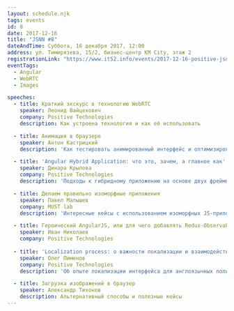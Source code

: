 ```yaml
---
layout: schedule.njk
tags: events
id: 8
date: 2017-12-16
title: "JSNN #8"
dateAndTime: Суббота, 16 декабря 2017, 12:00
address: ул. Тимирязева, 15/2, бизнес-центр KM City, этаж 2
registrationLink: "https://www.it52.info/events/2017-12-16-positive-jsnn-meetup"
eventTags:
  - Angular
  - WebRTC
  - Images

speeches:
  - title: Краткий экскурс в технологию WebRTC
    speaker: Леонид Вайцехович 
    company: Positive Technologies
    description: Как устроена технология и как её использовать

  - title: Анимация в браузере
    speaker: Антон Кастрицкий
    description: 'Как тестировать анимированный интерфейс и оптимизировать анимацию для улучшения работы на слабых устройствах'

  - title: 'Angular Hybrid Application: что это, зачем, а главное как'
    speaker: Динара Крылова
    company: Positive Technologies
    description: 'Подходы к гибридному приложению на основе двух фреймворков Angular и AngularJS.'

  - title: Делаем правильно изоморфные приложения
    speaker: Павел Малышев
    company: MUST lab
    description: 'Интересные кейсы с использованием изоморфных JS-приложений.'

  - title: Героический AngularJS, или для чего добавлять Redux-Observable
    speaker: Иван Николаев
    company: Positive Technologies
  
  - title: 'Localization process: о важности локализации и взаимодействии между командами'
    speaker: Олег Пименов
    company: Positive Technologies
    description: 'Об опыте локализации интерфейса для англоязычных пользователей'

  - title: Загрузка изображений в браузер
    speaker: Александр Тихонов
    description: Альтернативный способы и полезные кейсы
---
```

<!-- 
Приглашаем всех 16 декабря на JS NN Meetup в офисе Positive Technologies.

**JS-сообщество** Нижнего Новгорода и **специалисты PT** проведут митап в теплой ламповой обстановке: будет много общения, обмена опытом, новых знаний и, конечно, вкусная пицца. :)
  .

##### Вход бесплатный, по [регистрации](https://goo.gl/forms/ElqmAaTXMvRw5SD63) (регистрация нужна, чтобы всем хватило мест в офисе, все получили именные бейджи и видеозаписи с презентациями после события)

До встречи! -->
